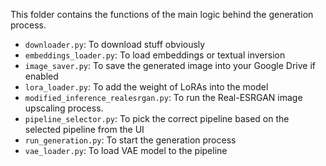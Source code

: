This folder contains the functions of the main logic behind the generation process.

- `downloader.py`: To download stuff obviously
- `embeddings_loader.py`: To load embeddings or textual inversion
- `image_saver.py`: To save the generated image into your Google Drive if enabled
- `lora_loader.py`: To add the weight of LoRAs into the model
- `modified_inference_realesrgan.py`: To run the Real-ESRGAN image upscaling process.
- `pipeline_selector.py`: To pick the correct pipeline based on the selected pipeline from the UI
- `run_generation.py`: To start the generation process
- `vae_loader.py`: To load VAE model to the pipeline
